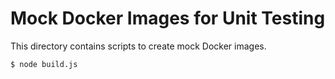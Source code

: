 # Mock Docker Images for Unit Testing

This directory contains scripts to create mock Docker images.

```bash
$ node build.js
```

